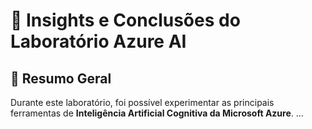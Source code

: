 # 🧩 Insights e Conclusões do Laboratório Azure AI
## 📘 Resumo Geral
Durante este laboratório, foi possível experimentar as principais ferramentas de **Inteligência Artificial Cognitiva da Microsoft Azure**.
...
